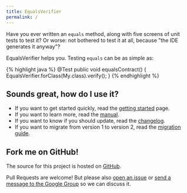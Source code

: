 ```yaml
---
title: EqualsVerifier
permalink: /
---
```

Have you ever written an `equals` method, along with five screens of unit tests to test it? Or worse: not bothered to test it at all, because "the IDE generates it anyway"?

EqualsVerifier helps you. Testing `equals` can be as simple as:

{% highlight java %}
@Test
public void equalsContract() {
    EqualsVerifier.forClass(My.class).verify();
}
{% endhighlight %}


Sounds great, how do I use it?
---
* If you want to get started quickly, read the [getting started](/equalsverifier/manual/gettingstarted) page.
* If you want to learn more, read the [manual](/equalsverifier/manual).
* If you want to know if you should update, read the [changelog](/equalsverifier/changelog).
* If you want to migrate from version 1 to version 2, read the [migration guide](/equalsverifier/migration1to2).


Fork me on GitHub!
------------------
The source for this project is hosted on [GitHub](https://github.com/jqno/equalsverifier).

Pull Requests are welcome! But please also [open an issue](https://github.com/jqno/equalsverifier/issues) or [send a message to the Google Group](https://groups.google.com/forum/?fromgroups#!forum/equalsverifier) so we can discuss it.

